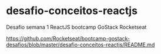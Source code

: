 # desafio-conceitos-reactjs
Desafio semana 1 ReactJS bootcamp GoStack Rocketseat 

https://github.com/Rocketseat/bootcamp-gostack-desafios/blob/master/desafio-conceitos-reactjs/README.md
